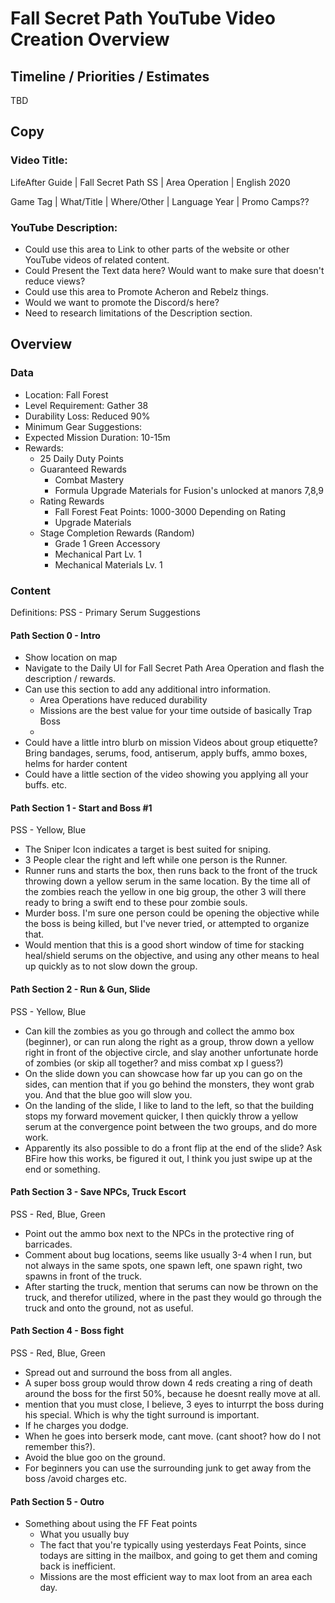 # Fall Secret Path YouTube Video Creation Overview

## Timeline / Priorities / Estimates

TBD



## Copy

### Video Title: 

LifeAfter Guide | Fall Secret Path SS | Area Operation | English 2020

Game Tag | What/Title | Where/Other | Language Year | Promo Camps??

### YouTube Description:

* Could use this area to Link to other parts of the website or other YouTube videos of related content.
* Could Present the Text data here? Would want to make sure that doesn't reduce views?
* Could use this area to Promote Acheron and Rebelz things.
* Would we want to promote the Discord/s here?
* Need to research limitations of the Description section.


## Overview

### Data
* Location: Fall Forest
* Level Requirement: Gather 38
* Durability Loss: Reduced 90%
* Minimum Gear Suggestions: <Not required>
* Expected Mission Duration: 10-15m
* Rewards:
	* 25 Daily Duty Points
	* Guaranteed Rewards
		* Combat Mastery
		* Formula Upgrade Materials for Fusion's unlocked at manors 7,8,9
	* Rating Rewards
		* Fall Forest Feat Points: 1000-3000 Depending on Rating
		* Upgrade Materials
	* Stage Completion Rewards (Random)
		* Grade 1 Green Accessory
		* Mechanical Part Lv. 1
		* Mechanical Materials Lv. 1


### Content

Definitions:
PSS - Primary Serum Suggestions

#### Path Section 0 - Intro

* Show location on map
* Navigate to the Daily UI for Fall Secret Path Area Operation and flash the description / rewards.
* Can use this section to add any additional intro information.
	* Area Operations have reduced durability
	* Missions are the best value for your time outside of basically Trap Boss
	*
* Could have a little intro blurb on mission Videos about group etiquette? Bring bandages, serums, food, antiserum, apply buffs, ammo boxes, helms for harder content
* Could have a little section of the video showing you applying all your buffs. etc.


#### Path Section 1 - Start and Boss #1
PSS - Yellow, Blue

* The Sniper Icon indicates a target is best suited for sniping.
* 3 People clear the right and left while one person is the Runner.
* Runner runs and starts the box, then runs back to the front of the truck throwing down a yellow serum in the same location. By the time all of the zombies reach the yellow in one big group, the other 3 will there ready to bring a swift end to these pour zombie souls.
* Murder boss. I'm sure one person could be opening the objective while the boss is being killed, but I've never tried, or attempted to organize that.
* Would mention that this is a good short window of time for stacking heal/shield serums on the objective, and using any other means to heal up quickly as to not slow down the group.

#### Path Section 2 - Run & Gun, Slide 
PSS - Yellow, Blue

* Can kill the zombies as you go through and collect the ammo box (beginner), or can run along the right as a group, throw down a yellow right in front of the objective circle, and slay another unfortunate horde of zombies (or skip all together? and miss combat xp I guess?)
* On the slide down you can showcase how far up you can go on the sides, can mention that if you go behind the monsters, they wont grab you. And that the blue goo will slow you.
* On the landing of the slide, I like to land to the left, so that the building stops my forward movement quicker, I then quickly throw a yellow serum at the convergence point between the two groups, and do more work.
* Apparently its also possible to do a front flip at the end of the slide? Ask BFire how this works, be figured it out, I think you just swipe up at the end or something.


#### Path Section 3 - Save NPCs, Truck Escort
PSS - Red, Blue, Green

* Point out the ammo box next to the NPCs in the protective ring of barricades.
* Comment about bug locations, seems like usually 3-4 when I run, but not always in the same spots, one spawn left, one spawn right, two spawns in front of the truck.
* After starting the truck, mention that serums can now be thrown on the truck, and therefor utilized, where in the past they would go through the truck and onto the ground, not as useful.

#### Path Section 4 - Boss fight
PSS - Red, Blue, Green

* Spread out and surround the boss from all angles.
* A super boss group would throw down 4 reds creating a ring of death around the boss for the first 50%, because he doesnt really move at all.
* mention that you must close, I believe, 3 eyes to inturrpt the boss during his special. Which is why the tight surround is important.
* If he charges you dodge.
* When he goes into berserk mode, cant move. (cant shoot? how do I not remember this?).
* Avoid the blue goo on the ground.
* For beginners you can use the surrounding junk to get away from the boss /avoid charges etc.


#### Path Section 5 - Outro
* Something about using the FF Feat points
	* What you usually buy
	* The fact that you're typically using yesterdays Feat Points, since todays are sitting in the mailbox, and going to get them and coming back is inefficient.
	* Missions are the most efficient way to max loot from an area each day.


